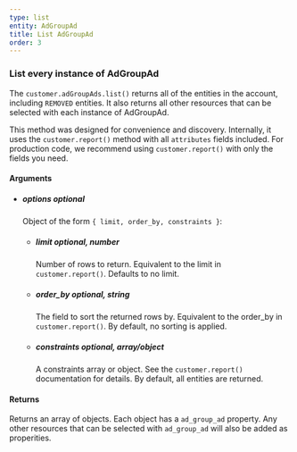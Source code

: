 ```yaml
---
type: list
entity: AdGroupAd 
title: List AdGroupAd 
order: 3
---
```


### List every instance of AdGroupAd 


The `customer.adGroupAds.list()` returns all of the entities in the account, including `REMOVED` entities. It also returns all other resources that can be selected with each instance of AdGroupAd.

This method was designed for convenience and discovery. Internally, it uses the `customer.report()` method with all `attributes` fields included. For production code, we recommend using `customer.report()` with only the fields you need.


#### Arguments

-   ##### options _optional_
    Object of the form `{ limit, order_by, constraints }`:
    -   ##### limit _optional, number_
        Number of rows to return. Equivalent to the limit in `customer.report()`. Defaults to no limit.
    -   ##### order_by _optional, string_
        The field to sort the returned rows by. Equivalent to the order_by in `customer.report()`. By default, no sorting is applied.
    -   ##### constraints _optional, array/object_
        A constraints array or object. See the `customer.report()` documentation for details. By default, all entities are returned.


#### Returns

Returns an array of objects.
Each object has a `ad_group_ad` property. Any other resources that can be selected with `ad_group_ad` will also be added as properities.
